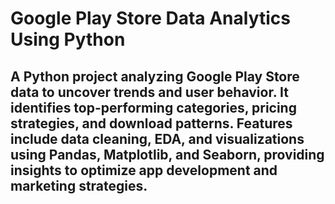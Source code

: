 # Google Play Store Data Analytics Using Python
## A Python project analyzing Google Play Store data to uncover trends and user behavior. It identifies top-performing categories, pricing strategies, and download patterns. Features include data cleaning, EDA, and visualizations using Pandas, Matplotlib, and Seaborn, providing insights to optimize app development and marketing strategies.
